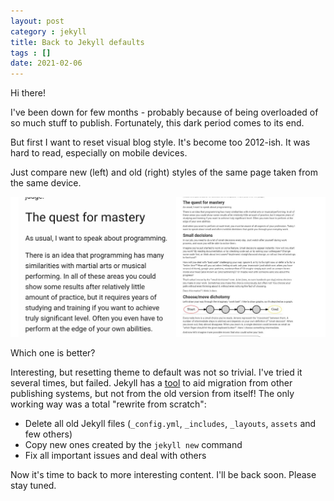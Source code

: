 ```yaml
---
layout: post
category : jekyll
title: Back to Jekyll defaults
tags : []
date: 2021-02-06
---
```


Hi there!

I've been down for few months - probably because of being overloaded of so much stuff to publish.
Fortunately, this dark period comes to its end.

But first I want to reset visual blog style.
It's become too 2012-ish.
It was hard to read, especially on mobile devices.

Just compare new (left) and old (right) styles of the same page taken from the same device.

![new and old look](/images/new-and-old.jpg)

Which one is better?

Interesting, but resetting theme to default was not so trivial.
I've tried it several times, but failed.
Jekyll has a [tool](https://jekyllrb.com/docs/migrations/) to aid migration from other publishing systems, but not from the old version from itself!
The only working way was a total "rewrite from scratch":

* Delete all old Jekyll files (`_config.yml`, `_includes`, `_layouts`, `assets` and few others)
* Copy new ones created by the `jekyll new` command
* Fix all important issues and deal with others

Now it's time to back to more interesting content.
I'll be back soon.
Please stay tuned.
